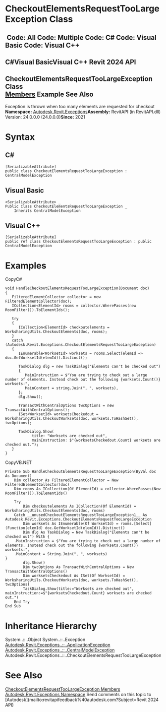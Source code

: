 # CheckoutElementsRequestTooLargeException Class

﻿
 Code: All Code: Multiple Code: C# Code: Visual Basic Code: Visual C++   
---  
C#Visual BasicVisual C++
Revit 2024 API  
---  
CheckoutElementsRequestTooLargeException Class  
[Members](9fd2fc55-7098-88da-1125-a6f4312f7172.md "CheckoutElementsRequestTooLargeException Members") Example See Also  
---  
Exception is thrown when too many elements are requested for checkout 
**Namespace:** [Autodesk.Revit.Exceptions](e3bbc463-dccb-6964-e8ef-697c9ed07a27.md "Autodesk.Revit.Exceptions Namespace")**Assembly:** RevitAPI (in RevitAPI.dll) Version: 24.0.0.0 (24.0.0.0)**Since:** 2021
# Syntax
C#  
---  
```text
[SerializableAttribute]
public class CheckoutElementsRequestTooLargeException : CentralModelException
```
  
Visual Basic  
---  
```text
<SerializableAttribute> _
Public Class CheckoutElementsRequestTooLargeException _
	Inherits CentralModelException
```
  
Visual C++  
---  
```text
[SerializableAttribute]
public ref class CheckoutElementsRequestTooLargeException : public CentralModelException
```
  
# Examples
CopyC#
```text
void HandleCheckoutElementsRequestTooLargeException(Document doc)
{
   FilteredElementCollector collector = new FilteredElementCollector(doc);
   ICollection<ElementId> rooms = collector.WherePasses(new RoomFilter()).ToElementIds();

   try
   {
      ICollection<ElementId> checkoutelements = WorksharingUtils.CheckoutElements(doc, rooms);
   }
   catch (Autodesk.Revit.Exceptions.CheckoutElementsRequestTooLargeException)
   {
      IEnumerable<WorksetId> worksets = rooms.Select(elemId => doc.GetWorksetId(elemId)).Distinct();

      TaskDialog dlg = new TaskDialog("Elements can't be checked out")
      {
         MainInstruction = $"You are trying to check out a large number of elements. Instead check out the following {worksets.Count()} worksets:",
         MainContent = string.Join(", ", worksets),
      };
      dlg.Show();

      TransactWithCentralOptions twcOptions = new TransactWithCentralOptions();
      ISet<WorksetId> worksetsCheckedout = WorksharingUtils.CheckoutWorksets(doc, worksets.ToHashSet(), twcOptions);

      TaskDialog.Show(
            title: "Worksets are checked out",
            mainInstruction: $"{worksetsCheckedout.Count} worksets are checked out.");
   }
}
```

CopyVB.NET
```text
Private Sub HandleCheckoutElementsRequestTooLargeException(ByVal doc As Document)
    Dim collector As FilteredElementCollector = New FilteredElementCollector(doc)
    Dim rooms As ICollection(Of ElementId) = collector.WherePasses(New RoomFilter()).ToElementIds()

    Try
        Dim checkoutelements As ICollection(Of ElementId) = WorksharingUtils.CheckoutElements(doc, rooms)
    Catch __unusedCheckoutElementsRequestTooLargeException1__ As Autodesk.Revit.Exceptions.CheckoutElementsRequestTooLargeException
        Dim worksets As IEnumerable(Of WorksetId) = rooms.[Select](Function(elemId) doc.GetWorksetId(elemId)).Distinct()
        Dim dlg As TaskDialog = New TaskDialog("Elements can't be checked out") With {
    .MainInstruction = $"You are trying to check out a large number of elements. Instead check out the following {worksets.Count()} worksets:",
    .MainContent = String.Join(", ", worksets)
}
        dlg.Show()
        Dim twcOptions As TransactWithCentralOptions = New TransactWithCentralOptions()
        Dim worksetsCheckedout As ISet(Of WorksetId) = WorksharingUtils.CheckoutWorksets(doc, worksets.ToHashSet(), twcOptions)
        TaskDialog.Show(title:="Worksets are checked out", mainInstruction:=$"{worksetsCheckedout.Count} worksets are checked out.")
    End Try
End Sub
```

# Inheritance Hierarchy
System..::..Object System..::..Exception [Autodesk.Revit.Exceptions..::..ApplicationException](05012a96-16ea-ace7-6115-b45406dacead.md "ApplicationException Class") [Autodesk.Revit.Exceptions..::..CentralModelException](0e2ac15f-ca64-42c3-b3ef-e6f7ca1cb59a.md "CentralModelException Class") Autodesk.Revit.Exceptions..::..CheckoutElementsRequestTooLargeException
# See Also
[CheckoutElementsRequestTooLargeException Members](9fd2fc55-7098-88da-1125-a6f4312f7172.md "CheckoutElementsRequestTooLargeException Members")
[Autodesk.Revit.Exceptions Namespace](e3bbc463-dccb-6964-e8ef-697c9ed07a27.md "Autodesk.Revit.Exceptions Namespace")
Send comments on this topic to [Autodesk](mailto:revitapifeedback%40autodesk.com?Subject=Revit 2024 API)